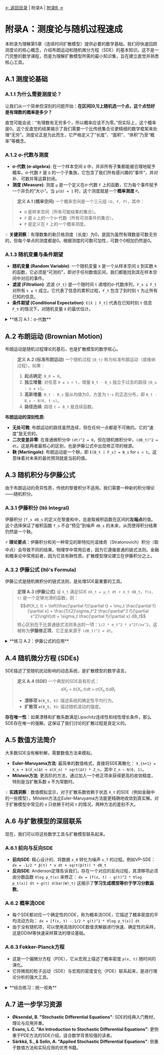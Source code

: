 [← 返回目录](index.md) | 附录A | [附录B →](appendix-b.md)

# 附录A：测度论与随机过程速成

本附录为理解第5章（连续时间扩散模型）提供必要的数学基础。我们将快速回顾测度论的核心概念，介绍布朗运动和随机微分方程（SDE）的基本知识。这不是一门完整的数学课程，而是为理解扩散模型所需的最小知识集，旨在建立直觉并熟悉核心工具。

## A.1 测度论基础

### A.1.1 为什么需要测度论？

让我们从一个简单但深刻的问题开始：**在区间[0,1]上随机选一个点，这个点恰好是有理数的概率是多少？**

直觉可能会说：“有理数有无穷多个，所以概率应该不为零。”但实际上，这个概率是0。这个反直觉的结果揭示了我们需要一个比传统集合论更精细的数学框架来处理“无穷”。测度论正是为此而生，它严格定义了“长度”、“面积”、“体积”乃至“概率”等概念。

### A.1.2 σ-代数与测度

- **σ-代数 (σ-algebra)**: 在一个样本空间 `Ω` 中，并非所有子集都能被合理地赋予概率。σ-代数 `F` 是 `Ω` 的一个子集族，它包含了我们所有感兴趣的“事件”，并对补、可数并等运算封闭。
- **测度 (Measure)**: 测度 `μ` 是一个定义在σ-代数 `F` 上的函数，它为每个事件赋予一个非负的“大小”。当 `μ(Ω) = 1` 时，这个测度就是一个**概率测度** `P`。

> **定义 A.1 (概率空间)**
> 一个概率空间是一个三元组 `(Ω, F, P)`，其中：
> - `Ω` 是样本空间（所有可能结果的集合）。
> - `F` 是 `Ω` 上的一个σ-代数（所有可测事件的集合）。
> - `P` 是定义在 `F` 上的一个概率测度。

💡 **关键洞察**：有理数集的勒贝格测度（长度）为0，是因为虽然有理数是可数无穷的，但每个单点的测度都是0。根据测度的可数可加性，可数个0相加仍然是0。

### A.1.3 随机变量与条件期望

- **随机变量 (Random Variable)**: 一个随机变量 `X` 是一个从样本空间 `Ω` 到实数 `R` 的函数，它必须是“可测的”，即对于任何数值区间，我们都能找到其在样本空间中对应的事件。
- **滤波 (Filtration)**: 滤波 `{F_t}` 是一个随时间 `t` 递增的σ-代数序列，`F_s ⊆ F_t` 对所有 `s ≤ t` 成立。它代表了信息的累积过程，`F_t` 包含了到时刻 `t` 为止所有已知的信息。
- **条件期望 (Conditional Expectation)**: `E[X | F_t]` 代表在已知时刻 `t` 信息 `F_t` 的情况下，对随机变量 `X` 的最优估计。

<details>
<summary>**练习 A.1：σ-代数**</summary>

设 `Ω = {1, 2, 3, 4}`。
1.  构造包含事件 `A = {1, 2}` 的最小σ-代数 `σ(A)`。
2.  如果再加入事件 `B = {2, 3}`，最小σ-代数 `σ(A, B)` 是什么？

**解答：**
1.  `σ(A)` 必须对补运算封闭，所以必须包含 `A^c = {3, 4}`。同时必须包含全集和空集。因此 `σ(A) = {∅, {1, 2}, {3, 4}, {1, 2, 3, 4}}`。
2.  `σ(A, B)` 必须包含 `A` 和 `B`，以及它们的所有交、并、补运算的组合。例如 `A ∩ B = {2}`，`A ∪ B = {1, 2, 3}`，`(A ∪ B)^c = {4}` 等。最终可以生成 `Ω` 的幂集（所有16个子集）。

</details>

## A.2 布朗运动 (Brownian Motion)

布朗运动是随机过程理论的基石，也是扩散模型的数学核心。

> **定义 A.2 (标准布朗运动)**
> 一个随机过程 `{B_t}` 称为标准布朗运动（或维纳过程），如果：
> 1.  **起点确定**: `B_0 = 0`。
> 2.  **独立增量**: 对任意 `0 ≤ s < t`，增量 `B_t - B_s` 独立于过去的路径 `{B_u : u ≤ s}`。
> 3.  **高斯增量**: `B_t - B_s` 服从均值为0，方差为 `t-s` 的正态分布，即 `B_t - B_s ~ N(0, t-s)`。
> 4.  **路径连续**: 路径 `t ↦ B_t` 是连续函数。

**布朗运动的深刻性质**:
- **无处可微**: 布朗运动的路径虽然连续，但在任何一点都是不可微的。它的“速度”是无穷的。
- **二次变差非零**: 在普通微积分中 `(dt)^2 = 0`，但在随机微积分中，`(dB_t)^2 = dt`。这是两者最核心的区别，也是伊藤公式中出现修正项的根源。
- **鞅 (Martingale)**: 布朗运动是一个鞅，即 `E[B_t | F_s] = B_s` for `s < t`。这意味着对未来的最优预测就是当前的值。

## A.3 随机积分与伊藤公式

由于布朗运动的奇异性质，传统的黎曼积分不适用。我们需要一种新的积分理论——随机积分。

### A.3.1 伊藤积分 (Itô Integral)

伊藤积分 `∫f_s dB_s` 的定义在黎曼和中，总是取被积函数在区间的**左端点**的值。这个选择保证了被积函数 `f_s` 不会“预见”到噪声 `dB_s` 的未来，从而使得积分结果仍然是一个鞅。

⚡ **理论要点**：伊藤积分和另一种常见的斯特拉托诺维奇（Stratonovich）积分（取中点）会导致不同的结果。物理学中常用后者，因为它遵循普通的链式法则。金融和概率论中常用前者，因为它具有鞅性质。扩散模型理论建立在伊藤积分之上。

### A.3.2 伊藤公式 (Itô's Formula)

伊藤公式是随机微积分的链式法则，是处理SDE最重要的工具。

> **定理 A.3 (伊藤公式)**
> 设 `X_t` 满足SDE `dX_t = μ_t dt + σ_t dB_t`，`f(x, t)` 是一个足够光滑的函数，则：
> $$df(X_t, t) = \left(\frac{\partial f}{\partial t} + \mu_t \frac{\partial f}{\partial x} + \frac{1}{2}\sigma_t^2 \frac{\partial^2 f}{\partial x^2}\right)dt + \sigma_t \frac{\partial f}{\partial x} dB_t$$
> 核心区别在于比普通链式法则多出的一项：`1/2 * σ_t^2 * ∂^2f/∂x^2`，这被称为**伊藤修正项**，它正是来源于 `(dB_t)^2 = dt`。

<details>
<summary>**练习 A.2：伊藤公式的应用**</summary>

1.  **推导**：设 `B_t` 是标准布朗运动，使用伊藤公式计算 `d(B_t^3)`。
2.  **证明**：证明 `M_t = exp(B_t - t/2)` 是一个鞅。
3.  **研究思路**：
    *   **问题1**：对 `f(x) = x^3` 应用伊藤公式，其中 `μ_t=0, σ_t=1`。`df = (1/2 * 1^2 * 6B_t)dt + (3B_t^2 * 1)dB_t = 3B_t dt + 3B_t^2 dB_t`。
    *   **问题2**：对 `f(x,t) = exp(x - t/2)` 应用伊藤公式。`df = (-1/2 * f)dt + (0)dt + (1/2 * 1^2 * f)dt + (f * 1)dB_t = f dB_t`。由于结果的 `dt` 项（漂移项）为0，所以它是一个鞅。

</details>

## A.4 随机微分方程 (SDEs)

SDE描述了受随机扰动影响的动态系统，是扩散模型的数学语言。

> **定义 A.4 (SDE)**
> 一个典型的SDE具有形式：
> $$dX_t = b(X_t, t)dt + \sigma(X_t, t)dB_t$$
> - **漂移项 `b(X_t, t)`**: 描述系统的确定性平均行为。
> - **扩散项 `σ(X_t, t)`**: 描述随机波动的强度。

**存在唯一性**：如果漂移和扩散系数满足Lipschitz连续性和线性增长条件，那么SDE存在唯一的强解。这保证了我们讨论的扩散过程是良定义的。

## A.5 数值方法简介

大多数SDE没有解析解，需要数值方法来模拟。

- **Euler-Maruyama方法**: 最简单的数值格式，直接将SDE离散化：
  `X_{n+1} = X_n + b(X_n)Δt + σ(X_n) * sqrt(Δt) * Z_n`，其中 `Z_n ~ N(0, 1)`。
- **Milstein方法**: 更高阶的方法，通过加入一个修正项来获得更高的收敛精度，特别是当扩散系数 `σ` 不为常数时。

💡 **实践洞察**：数值模拟显示，对于扩散系数依赖于状态 `X_t` 的SDE（例如金融中的一些模型），Milstein方法比Euler-Maruyama方法能更精确地收敛到真实解。对于扩散模型中常见的 `σ` 只依赖于时间 `t` 的情况，两种方法的差别不大。

## A.6 与扩散模型的深层联系

现在，我们可以将这些数学工具与扩散模型联系起来。

### A.6.1 前向与反向SDE

- **前向SDE**: 精心设计的、将数据 `x_0` 转化为噪声 `x_T` 的过程。例如VP-SDE：
  `dx = -1/2 * β(t) * x dt + sqrt(β(t)) * dB_t`
- **反向SDE**: Anderson定理告诉我们，存在一个对应的反向过程，其漂移项必须由分数函数 `∇log p_t(x)` 来修正：
  `dx = [f(x, t) - g(t)^2 * ∇log p_t(x)] dt + g(t) d(bar(W)_t)`
  这揭示了**学习生成模型等价于学习分数函数**。

### A.6.2 概率流ODE

- 每个SDE都对应一个确定性的ODE，称为概率流ODE，它描述了概率密度的平均流动方向：
  `dx = [f(x, t) - 1/2 * g(t)^2 * ∇log p_t(x)] dt`
- 由于没有随机项，可以使用高效的ODE数值求解器进行快速、确定性的采样。这是DDIM等快速采样算法的理论基础。

### A.6.3 Fokker-Planck方程

- 这是一个偏微分方程（PDE），它从宏观上描述了概率密度 `p(x, t)` 随时间的演化。
- 它将微观的粒子运动（SDE）与宏观的密度变化（PDE）联系起来，是进行理论分析的强大工具。

<details>
<summary>**综合练习：统一视角**</summary>

考虑一个简单的一维Ornstein-Uhlenbeck过程：`dX_t = -θX_t dt + σdB_t`。
1.  **稳态分布**：使用Fokker-Planck方程，证明其稳态分布为 `N(0, σ^2/(2θ))`。
2.  **分数函数**：写出其稳态分布的分数函数。
3.  **反向SDE**：写出在稳态下的反向SDE。
4.  **概率流ODE**：写出在稳态下的概率流ODE。

**解答思路**：
1.  在Fokker-Planck方程中令 `∂p/∂t = 0`，得到一个关于 `p(x)` 的常微分方程，求解可得高斯分布。
2.  对于高斯分布 `N(μ, Σ^2)`，分数函数为 `-(x-μ)/Σ^2`。
3.  将分数函数代入Anderson定理的公式。
4.  将分数函数代入概率流ODE的公式。你会发现，在稳态下，ODE的漂移项恰好是前向SDE漂移项的两倍。

</details>

## A.7 进一步学习资源

- **Øksendal, B. "Stochastic Differential Equations"**: SDE的经典入门教材，理论与应用并重。
- **Evans, L.C. "An Introduction to Stochastic Differential Equations"**: 更侧重于PDE方法的SDE介绍，适合数学背景较强的读者。
- **Särkkä, S., & Solin, A. "Applied Stochastic Differential Equations"**: 侧重于数值方法和实际应用的优秀书籍。
